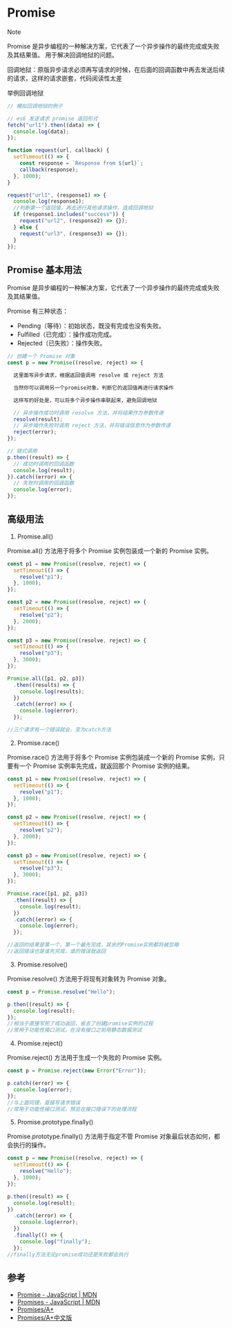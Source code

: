 # Promise

> [!NOTE]
> Promise 是异步编程的一种解决方案，它代表了一个异步操作的最终完成或失败及其结果值。 用于解决回调地狱的问题。

回调地狱：原版异步请求必须再写请求的时候，在后面的回调函数中再去发送后续的请求，这样的请求嵌套，代码阅读性太差

举例回调地狱

```javascript
// 模拟回调地狱的例子

// es6 发送请求 promise 返回形式
fetch("url1").then((data) => {
  console.log(data);
});

function request(url, callback) {
  setTimeout(() => {
    const response = `Response from ${url}`;
    callback(response);
  }, 1000);
}

request("url1", (response1) => {
  console.log(response1);
  //判断第一个返回值，再去进行其他请求操作，造成回调地狱
  if (response1.includes("success")) {
    request("url2", (response2) => {});
  } else {
    request("url3", (response3) => {});
  }
});
```

## Promise 基本用法

Promise 是异步编程的一种解决方案，它代表了一个异步操作的最终完成或失败及其结果值。

Promise 有三种状态：

- Pending（等待）：初始状态，既没有完成也没有失败。
- Fulfilled（已完成）：操作成功完成。
- Rejected（已失败）：操作失败。

```javascript
// 创建一个 Promise 对象
const p = new Promise((resolve, reject) => {

  这里面写异步请求，根据返回值调用 resolve 或 reject 方法

  当然你可以调用另一个promise对象，判断它的返回值再进行请求操作

  这样写的好处是，可以将多个异步操作串联起来，避免回调地狱

  // 异步操作成功时调用 resolve 方法，并将结果作为参数传递
  resolve(result);
  // 异步操作失败时调用 reject 方法，并将错误信息作为参数传递
  reject(error);
});

// 链式调用
p.then((result) => {
  // 成功时调用的回调函数
  console.log(result);
}).catch((error) => {
  // 失败时调用的回调函数
  console.log(error);
});
```

## 高级用法

1. Promise.all()

Promise.all() 方法用于将多个 Promise 实例包装成一个新的 Promise 实例。

```javascript
const p1 = new Promise((resolve, reject) => {
  setTimeout(() => {
    resolve("p1");
  }, 1000);
});

const p2 = new Promise((resolve, reject) => {
  setTimeout(() => {
    resolve("p2");
  }, 2000);
});

const p3 = new Promise((resolve, reject) => {
  setTimeout(() => {
    resolve("p3");
  }, 3000);
});

Promise.all([p1, p2, p3])
  .then((results) => {
    console.log(results);
  })
  .catch((error) => {
    console.log(error);
  });

//三个请求有一个错误就会，变为catch方法
```

2. Promise.race()

Promise.race() 方法用于将多个 Promise 实例包装成一个新的 Promise 实例，只要有一个 Promise 实例率先完成，就返回那个 Promise 实例的结果。

```javascript
const p1 = new Promise((resolve, reject) => {
  setTimeout(() => {
    resolve("p1");
  }, 1000);
});

const p2 = new Promise((resolve, reject) => {
  setTimeout(() => {
    resolve("p2");
  }, 2000);
});

const p3 = new Promise((resolve, reject) => {
  setTimeout(() => {
    resolve("p3");
  }, 3000);
});

Promise.race([p1, p2, p3])
  .then((result) => {
    console.log(result);
  })
  .catch((error) => {
    console.log(error);
  });

//返回的结果是第一个，第一个最先完成，其余的Promise实例都将被忽略
//返回错误也是谁先完成，谁的错误就返回
```

3. Promise.resolve()

Promise.resolve() 方法用于将现有对象转为 Promise 对象。

```javascript
const p = Promise.resolve("Hello");

p.then((result) => {
  console.log(result);
});
//相当于直接写死了成功返回，省去了创建promise实例的过程
//常用于功能性接口测试，在没有接口之前用静态数据测试
```

4. Promise.reject()

Promise.reject() 方法用于生成一个失败的 Promise 实例。

```javascript
const p = Promise.reject(new Error("Error"));

p.catch((error) => {
  console.log(error);
});
//与上面同理，直接写请求错误
//常用于功能性接口测试，预览在接口错误下的处理流程
```

5. Promise.prototype.finally()

Promise.prototype.finally() 方法用于指定不管 Promise 对象最后状态如何，都会执行的操作。

```javascript
const p = new Promise((resolve, reject) => {
  setTimeout(() => {
    resolve("Hello");
  }, 1000);
});

p.then((result) => {
  console.log(result);
})
  .catch((error) => {
    console.log(error);
  })
  .finally(() => {
    console.log("finally");
  });
//finally方法无论promise成功还是失败都会执行
```

## 参考

- [Promise - JavaScript | MDN](https://developer.mozilla.org/zh-CN/docs/Web/JavaScript/Reference/Global_Objects/Promise)
- [Promises - JavaScript | MDN](https://developer.mozilla.org/zh-CN/docs/Web/JavaScript/Guide/Using_promises)
- [Promises/A+](https://promisesaplus.com/)
- [Promises/A+中文版](https://www.promisejs.org/zh-cn/)

